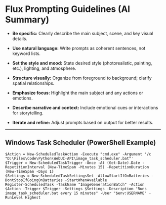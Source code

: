 # Flux Prompting Guidelines (AI Summary)

- **Be specific:** Clearly describe the main subject, scene, and key visual details.

- **Use natural language:** Write prompts as coherent sentences, not keyword lists.

- **Set the style and mood:** State desired style (photorealistic, painting, etc.), lighting, and atmosphere.

- **Structure visually:** Organize from foreground to background; clarify spatial relationships.

- **Emphasize focus:** Highlight the main subject and any actions or emotions.

- **Describe narrative and context:** Include emotional cues or interactions for storytelling.

- **Iterate and refine:** Adjust prompts based on output for better results.

---

## Windows Task Scheduler (PowerShell Example)

```
$Action = New-ScheduledTaskAction -Execute "cmd.exe" -Argument '/c "D:\Files\Code\Python\WebUI-API\image_task_scheduler.bat"'
$Trigger = New-ScheduledTaskTrigger -Once -At (Get-Date).Date -RepetitionInterval (New-TimeSpan -Minutes 15) -RepetitionDuration (New-TimeSpan -Days 1)
$Settings = New-ScheduledTaskSettingsSet -AllowStartIfOnBatteries -DontStopIfGoingOnBatteries -StartWhenAvailable
Register-ScheduledTask -TaskName "ImageGenerationBatch" -Action $Action -Trigger $Trigger -Settings $Settings -Description "Runs image_task_scheduler.bat every 15 minutes" -User "$env:USERNAME" -RunLevel Highest
```

